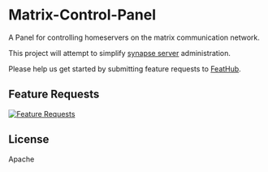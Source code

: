 # Matrix-Control-Panel
A Panel for controlling homeservers on the matrix communication network.

This project will attempt to simplify [synapse server](https://github.com/matrix-org/synapse) administration.

Please help us get started by submitting feature requests to [FeatHub](https://feathub.com/colonelkrud/Matrix-Control-Panel).

## Feature Requests
[![Feature Requests](http://feathub.com/colonelkrud/Matrix-Control-Panel?format=svg)](http://feathub.com/colonelkrud/Matrix-Control-Panel)

## License
Apache
